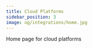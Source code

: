 ```yaml
---
title: Cloud Platforms
sidebar_position: 3
image: og/integrations/home.jpg
---
```


Home page for cloud platforms